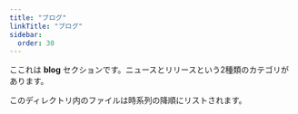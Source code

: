 ```yaml
---
title: "ブログ"
linkTitle: "ブログ"
sidebar:
  order: 30
---
```



ここれは **blog** セクションです。ニュースとリリースという2種類のカテゴリがあります。

このディレクトリ内のファイルは時系列の降順にリストされます。
